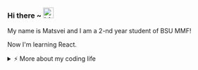 ### Hi there ~ <img src="https://user-images.githubusercontent.com/1303154/88677602-1635ba80-d120-11ea-84d8-d263ba5fc3c0.gif" width="24px" alt="hi">

My name is Matsvei and I am a 2-nd year student of BSU MMF!

Now I'm learning React.

<details>
<summary>⚡️ More about my coding life</summary>
<br />

![codewars](https://www.codewars.com/users/shydleek/badges/large)

</details>
